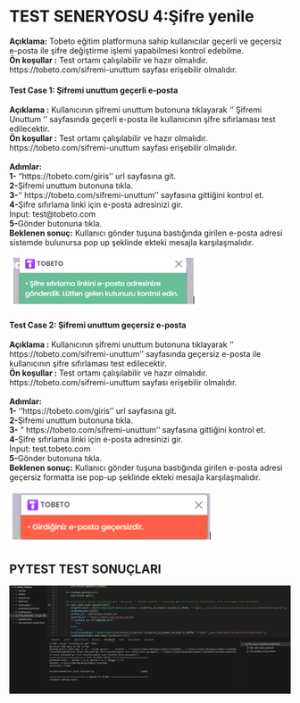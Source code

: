 <h1>TEST SENERYOSU 4:Şifre yenile</h1>
<b>Açıklama:</b> Tobeto eğitim platformuna sahip kullanıcılar geçerli ve geçersiz e-posta ile şifre değiştirme işlemi yapabilmesi kontrol edebilme.<br>
<b>Ön koşullar :</b> Test ortamı çalışılabilir ve hazır olmalıdır. https://tobeto.com/sifremi-unuttum sayfası erişebilir olmalıdır.<br>

<h4>Test Case 1: Şifremi unuttum geçerli e-posta</h4>
<b>Açıklama :</b> Kullanıcının şifremi unuttum butonuna  tıklayarak  ‘’ Şifremi Unuttum ’’ sayfasında geçerli e-posta ile kullanıcının şifre sıfırlaması test edilecektir.<br>
<b>Ön koşullar :</b> Test ortamı çalışılabilir ve hazır olmalıdır. https://tobeto.com/sifremi-unuttum sayfası erişebilir olmalıdır.<br><br>
<b>Adımlar:</b><br>
<b>1-</b> “https://tobeto.com/giris’’ url sayfasına git.<br>
<b>2-</b>Şifremi unuttum butonuna tıkla.<br>
<b>3-</b>‘’ https://tobeto.com/sifremi-unuttum’’ sayfasına gittiğini kontrol et.<br>
<b>4-</b>Şifre sıfırlama linki için e-posta adresinizi gir.<br>
İnput: test@tobeto.com<br>
<b>5-</b>Gönder butonuna tıkla.<br>
<b>Beklenen sonuç:</b> Kullanıcı gönder tuşuna bastığında girilen e-posta adresi sistemde bulunursa pop up şeklinde ekteki mesajla karşılaşmalıdır.<br><br>
<img src="images/Picture1.png" alt="picture1">                                                        




<h4>Test Case 2: Şifremi unuttum geçersiz e-posta</h4>
<b>Açıklama :</b> Kullanıcının şifremi unuttum butonuna tıklayarak ‘’ https://tobeto.com/sifremi-unuttum’’ sayfasında geçersiz e-posta ile kullanıcının şifre sıfırlaması test edilecektir.<br>
<b>Ön koşullar :</b> Test ortamı çalışılabilir ve hazır olmalıdır. https://tobeto.com/sifremi-unuttum sayfası erişebilir olmalıdır.<br><br>
<b>Adımlar:</b><br>
<b>1-</b> ‘’https://tobeto.com/giris’’ url sayfasına git.<br>
<b>2-</b>Şifremi unuttum butonuna tıkla.<br>
<b>3-</b> “ https://tobeto.com/sifremi-unuttum’’ sayfasına gittiğini kontrol et.<br>
<b>4-</b>Şifre sıfırlama linki için e-posta adresinizi gir.<br>
İnput: test.tobeto.com<br>
<b>5-</b>Gönder butonuna tıkla.<br>
<b>Beklenen sonuç:</b> Kullanıcı gönder tuşuna bastığında girilen e-posta adresi geçersiz formatta ise pop-up şeklinde ekteki mesajla karşılaşmalıdır.<br><br>
<img src="images/Picture2.png" alt="picture2">                                                         

<h2>PYTEST TEST SONUÇLARI</h2> 
<img src="images/pytest-result.png" alt="pytest-result">